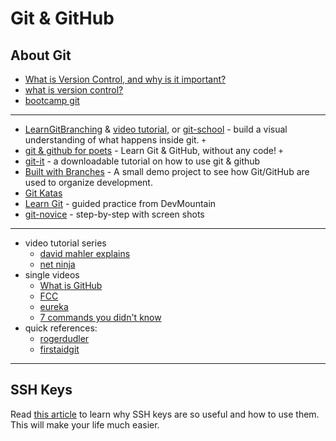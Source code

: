 # Git & GitHub

## About Git

* [What is Version Control, and why is it important?](https://www.perforce.com/blog/vcs/what-is-version-control)
* [what is version control?](https://www.atlassian.com/git/tutorials/what-is-version-control)
* [bootcamp git](https://github.com/hcs/bootcamp-git/wiki)

___

* [LearnGitBranching](https://learngitbranching.js.org/) & [video tutorial](https://www.youtube.com/watch?v=dG0ke9vILQM), or [git-school](https://git-school.github.io/visualizing-git/) - build a visual understanding of what happens inside git. `+`
* [git & github for poets](https://www.youtube.com/watch?v=BCQHnlnPusY&list=PLRqwX-V7Uu6ZF9C0YMKuns9sLDzK6zoiV) - Learn Git & GitHub, without any code! `+`
* [git-it](https://github.com/jlord/git-it-electron/) - a downloadable tutorial on how to use git & github
* [Built with Branches](https://github.com/HackYourFutureBelgium/built-with-branches) - A small demo project to see how Git/GitHub are used to organize development.
* [Git Katas](https://github.com/praqma-training/git-katas)
* [Learn Git](https://github.com/DevMountain/learn-git) - guided practice from DevMountain
* [git-novice](https://swcarpentry.github.io/git-novice/) - step-by-step with screen shots

___



* video tutorial series
  * [david mahler explains](https://www.youtube.com/watch?v=uR6G2v_WsRA)
  * [net ninja](https://www.youtube.com/watch?v=3RjQznt-8kE&list=PL4cUxeGkcC9goXbgTDQ0n_4TBzOO0ocPR)
* single videos
  * [What is GitHub](https://www.youtube.com/watch?v=w3jLJU7DT5E&feature=share)
  * [FCC](https://www.youtube.com/watch?v=x0EYpi38Yp4)
  * [eureka](https://www.youtube.com/watch?v=xuB1Id2Wxak)
  * [7 commands you didn't know](https://www.youtube.com/watch?v=wnYL4yUd-z0&feature=youtu.be)
* quick references:
  * [rogerdudler](http://rogerdudler.github.com/git-guide)
  * [firstaidgit](http://firstaidgit.io/#/)

___

## SSH Keys

Read [this article](https://jdblischak.github.io/2014-09-18-chicago/novice/git/05-sshkeys.html) to learn why SSH keys are so useful and how to use them.  This will make your life much easier.

